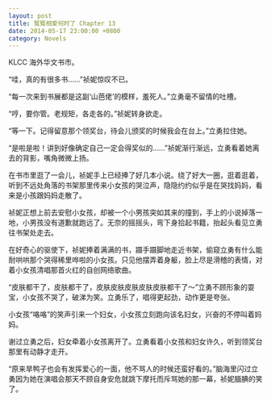```yaml
---
layout: post
title: 冤冤相爱何时了 Chapter 13
date: 2014-05-17 23:00:00 +0800
category: Novels
---
```

KLCC 海外华文书市。

“哇，真的有很多书……”祯妮惊叹不已。

“每一次来到书展都是这副‘山芭佬’的模样，羞死人。”立勇毫不留情的吐槽。

“哼，要你管。老规矩，各走各的。”祯妮转身欲走。

“等一下。记得留意那个领奖台，待会儿颁奖的时候我会在台上。”立勇拉住她。

“是啦是啦！讲到好像确定自己一定会得奖似的……”祯妮渐行渐远，立勇看着她离去的背影，嘴角微微上扬。

在书市里逛了一会儿，祯妮手上已经捧了好几本小说。绕了好大一圈，逛着逛着，听到不远处角落的书架那里传来小女孩的哭泣声，隐隐约约似乎是在哭找妈妈，看来是小孩跟妈妈走散了。

祯妮正想上前去安慰小女孩，却被一个小男孩突如其来的撞到，手上的小说掉落一地，小男孩没有道歉就跑远了。无奈的摇摇头，弯下身拾起书籍，抬起头看见立勇往书架处走去。

在好奇心的驱使下，祯妮捧着满满的书，蹑手蹑脚地走近书架，偷窥立勇有什么能耐哄哄那个哭得稀里哗啦的小女孩。只见他摆弄着身躯，脸上尽是滑稽的表情，对着小女孩清唱那首火红的自创网络歌曲。

“皮肤都干了，皮肤都干了，皮肤皮肤皮肤皮肤皮肤都干了～”立勇不顾形象的耍宝，小女孩不哭了，破涕为笑。立勇乐了，唱得更起劲，动作更是夸张。

小女孩“咯咯”的笑声引来一个妇女，小女孩立刻跑向该名妇女，兴奋的不停叫着妈妈。

谢过立勇之后，妇女牵着小女孩离开了。立勇看着小女孩和妇女许久，听到领奖台那里有动静才走开。

“原来旱鸭子也会有发挥爱心的一面，他不骂人的时候还蛮好看的。”脑海里闪过立勇因为她在演唱会那天不顾自身安危就跳下摩托而斥骂她的那一幕，祯妮腼腆的笑了。